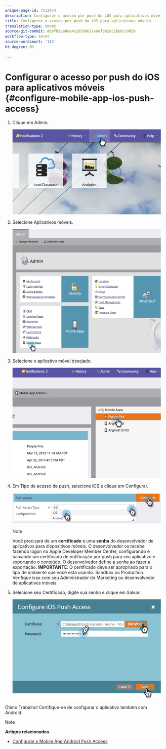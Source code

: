 ```yaml
---
unique-page-id: 7512434
description: Configurar o acesso por push do iOS para aplicativos móveis - Documentos do marketing - Documentação do produto
title: Configurar o acesso por push do iOS para aplicativos móveis
translation-type: tm+mt
source-git-commit: d88fb92a00e4c20509617e6ef8b2e51b66cc085b
workflow-type: tm+mt
source-wordcount: '143'
ht-degree: 0%

---
```



# Configurar o acesso por push do iOS para aplicativos móveis {#configure-mobile-app-ios-push-access}

1. Clique em Admin.

   ![](assets/image2015-4-22-16-3a12-3a32.png)

1. Selecione Aplicativos móveis.

   ![](assets/image2015-4-22-16-3a14-3a29.png)

1. Selecione o aplicativo móvel desejado.

   ![](assets/image2015-4-22-16-3a33-3a19.png)

1. Em Tipo de acesso de push, selecione iOS e clique em Configurar.

   ![](assets/image2016-6-10-11-3a37-3a9.png)

   >[!NOTE]
   >
   >Você precisará de um **certificado** e uma **senha** do desenvolvedor de aplicativos para dispositivos móveis. O desenvolvedor os recebe fazendo logon no Apple Developer Member Center, configurando e baixando um certificado de notificação por push para seu aplicativo e exportando o conteúdo. O desenvolvedor define a senha ao fazer a exportação. **IMPORTANTE**: O certificado deve ser apropriado para o tipo de ambiente que você está usando. Sandbox ou Production. Verifique isso com seu Administrador do Marketing ou desenvolvedor de aplicativos móveis.

1. Selecione seu Certificado, digite sua senha e clique em Salvar.

   ![](assets/image2015-4-22-17-3a19-3a18.png)

Ótimo Trabalho! Certifique-se de configurar o aplicativo também com Android.

>[!NOTE]
>
>**Artigos relacionados**
>
>* [Configurar o Mobile App Android Push Access](configure-mobile-app-android-push-access.md)

>



